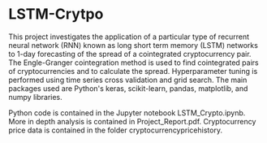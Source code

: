 # LSTM-Crytpo

This project investigates the application of a particular type of recurrent neural network (RNN) known as long short term memory (LSTM) networks to 1-day forecasting of the spread of a cointegrated cryptocurrency pair. The Engle-Granger cointegration method is used to find cointegrated pairs of cryptocurrencies and to calculate the spread. Hyperparameter tuning is performed using time series cross validation and grid search. The main packages used are Python's keras, scikit-learn, pandas, matplotlib, and numpy libraries.

Python code is contained in the Jupyter notebook LSTM_Crypto.ipynb. More in depth analysis is contained in Project_Report.pdf. Cryptocurrency price data is contained in the folder cryptocurrencypricehistory. 


